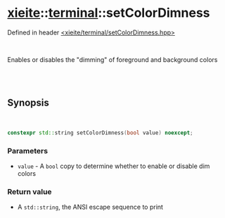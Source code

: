 # [xieite](../../README.md)::[terminal](../terminal.md)::setColorDimness
Defined in header [<xieite/terminal/setColorDimness.hpp>](../../include/xieite/terminal/setColorDimness.hpp)

<br/>

Enables or disables the "dimming" of foreground and background colors

<br/><br/>

## Synopsis

<br/>

```cpp
constexpr std::string setColorDimness(bool value) noexcept;
```
### Parameters
- `value` - A `bool` copy to determine whether to enable or disable dim colors
### Return value
- A `std::string`, the ANSI escape sequence to print
